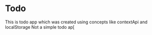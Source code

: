 # Todo
This is todo app which was created using concepts like contextApi and localStorage Not a simple todo ap[
